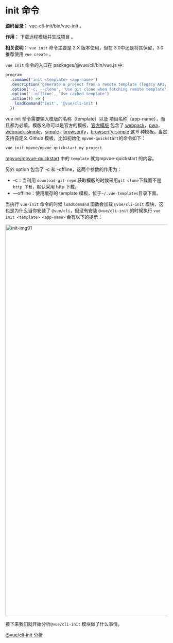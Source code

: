 # init 命令

**源码目录：**  vue-cli-init/bin/vue-init 。

**作用：** 下载远程模板并生成项目 。

**相关说明：** `vue init` 命令主要是 2.X 版本使用，但在 3.0中还是将其保留，3.0 推荐使用 `vue create` 。


`vue init` 命令的入口在 packages/@vue/cli/bin/vue.js 中:

``` javascript
program
  .command('init <template> <app-name>')
  .description('generate a project from a remote template (legacy API, requires @vue/cli-init)')
  .option('-c, --clone', 'Use git clone when fetching remote template')
  .option('--offline', 'Use cached template')
  .action(() => {
    loadCommand('init', '@vue/cli-init')
  })
```

vue init 命令需要输入模版的名称（template）以及 项目名称（app-name），而且都为必填。模版名称可以是官方的模板，[官方模版](https://github.com/vuejs-templates) 包含了 [webpack](https://github.com/vuejs-templates/webpack)，[pwa](https://github.com/vuejs-templates/pwa)，[webpack-simple](https://github.com/vuejs-templates/webpack-simple)，[simple](https://github.com/vuejs-templates/simple)，[browserify](https://github.com/vuejs-templates/browserify)，[browserify-simple](https://github.com/vuejs-templates/browserify-simple) 这 6 种模板。当然支持自定义 Github 模板，比如初始化 `mpvue-quickstart`的命令如下：

``` bash
vue init mpvue/mpvue-quickstart my-project
```
[mpvue/mpvue-quickstart](https://github.com/mpvue/mpvue-quickstart) 中的 `template` 就为mpvue-quickstart 的内容。

另外 option 包含了 -c  和 -offline，这两个参数的作用为：

* -c：当利用 `download-git-repo` 获取模版的时候采用`git clone`下载而不是`http 下载`，默认采用 http 下载。
* —offline：使用缓存的 template 模板，位于`~/.vue-templates`目录下面。



当执行 `vue-init` 命令的时候 `loadCommand` 函数会加载 `@vue/cli-init` 模块，这也是为什么当你安装了 `@vue/cli`，但没有安装 `@vue/cli-init` 的时候执行 `vue init <template> <app-name>` 会有以下的提示：

<img width="1217" alt="init-img01" src="https://user-images.githubusercontent.com/20694238/48670284-3c841400-eb50-11e8-90fa-64006e37ea4b.png">

接下来我们就开始分析`@vue/cli-init` 模块做了什么事情。

[@vue/cli-init 分析](https://github.com/KuangPF/vue-cli-analysis/tree/master/docs/init/vue-cli-init-module.md)